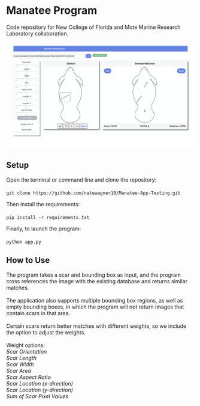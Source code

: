 # Manatee Program

Code repository for New College of Florida and Mote Marine Research Laboratory collaboration.

![alt text](https://github.com/natewagner10/Manatee-App-Testing/blob/main/assets/dash_example.png)

## Setup

Open the terminal or command line and clone the repository: <br />
<br />
`git clone https://github.com/natewagner10/Manatee-App-Testing.git`

Then install the requirements: <br />
<br />
`pip install -r requirements.txt`

Finally, to launch the program: <br />
<br />
`python app.py`

## How to Use

The program takes a scar and bounding box as input, and the program cross references the image with the existing database and returns similar matches.  <br />
<br />
The application also supports multiple bounding box regions, as well as empty bounding boxes, in which the program will not return images that contain scars in that area. <br />
<br />
Certain scars return better matches with different weights, so we include the option to adjust the weights. <br />
<br />
Weight options: <br />
*Scar Orientation* <br />
*Scar Length* <br />
*Scar Width* <br />
*Scar Area* <br />
*Scar Aspect Ratio* <br />
*Scar Location (x-direction)* <br />
*Scar Location (y-direction)* <br />
*Sum of Scar Pixel Values* <br />


